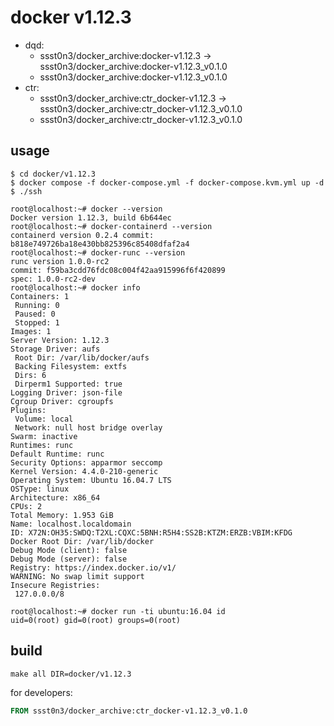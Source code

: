 # docker v1.12.3

* dqd:
    * ssst0n3/docker_archive:docker-v1.12.3 -> ssst0n3/docker_archive:docker-v1.12.3_v0.1.0
    * ssst0n3/docker_archive:docker-v1.12.3_v0.1.0
* ctr:
    * ssst0n3/docker_archive:ctr_docker-v1.12.3 -> ssst0n3/docker_archive:ctr_docker-v1.12.3_v0.1.0
    * ssst0n3/docker_archive:ctr_docker-v1.12.3_v0.1.0

## usage

```shell
$ cd docker/v1.12.3
$ docker compose -f docker-compose.yml -f docker-compose.kvm.yml up -d
$ ./ssh
```

```shell
root@localhost:~# docker --version
Docker version 1.12.3, build 6b644ec
root@localhost:~# docker-containerd --version
containerd version 0.2.4 commit: b818e749726ba18e430bb825396c85408dfaf2a4
root@localhost:~# docker-runc --version
runc version 1.0.0-rc2
commit: f59ba3cdd76fdc08c004f42aa915996f6f420899
spec: 1.0.0-rc2-dev
root@localhost:~# docker info
Containers: 1
 Running: 0
 Paused: 0
 Stopped: 1
Images: 1
Server Version: 1.12.3
Storage Driver: aufs
 Root Dir: /var/lib/docker/aufs
 Backing Filesystem: extfs
 Dirs: 6
 Dirperm1 Supported: true
Logging Driver: json-file
Cgroup Driver: cgroupfs
Plugins:
 Volume: local
 Network: null host bridge overlay
Swarm: inactive
Runtimes: runc
Default Runtime: runc
Security Options: apparmor seccomp
Kernel Version: 4.4.0-210-generic
Operating System: Ubuntu 16.04.7 LTS
OSType: linux
Architecture: x86_64
CPUs: 2
Total Memory: 1.953 GiB
Name: localhost.localdomain
ID: X72N:OH35:SWDQ:T2XL:CQXC:5BNH:R5H4:SS2B:KTZM:ERZB:VBIM:KFDG
Docker Root Dir: /var/lib/docker
Debug Mode (client): false
Debug Mode (server): false
Registry: https://index.docker.io/v1/
WARNING: No swap limit support
Insecure Registries:
 127.0.0.0/8
```

```shell
root@localhost:~# docker run -ti ubuntu:16.04 id
uid=0(root) gid=0(root) groups=0(root)
```

## build

```shell
make all DIR=docker/v1.12.3
```

for developers:

```dockerfile
FROM ssst0n3/docker_archive:ctr_docker-v1.12.3_v0.1.0
```
